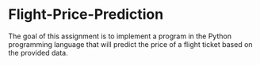 # Flight-Price-Prediction
The goal of this assignment is to implement a program in the Python programming language that will predict the price of a flight ticket based on the provided data.
